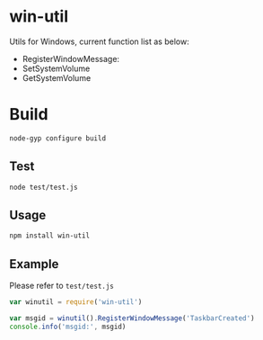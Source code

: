 # win-util

Utils for Windows, current function list as below:

- RegisterWindowMessage:
- SetSystemVolume
- GetSystemVolume

# Build

```bash
node-gyp configure build
```

## Test

```bash
node test/test.js
```

## Usage

```bash
npm install win-util
```

## Example

Please refer to `test/test.js`

```javascript
var winutil = require('win-util')

var msgid = winutil().RegisterWindowMessage('TaskbarCreated')
console.info('msgid:', msgid)
```